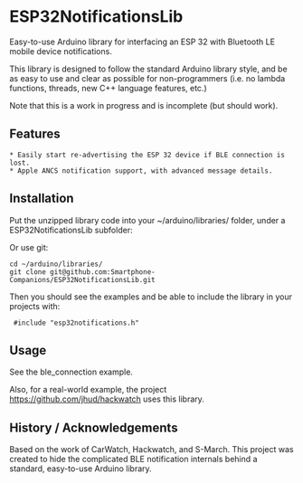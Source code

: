 # ESP32NotificationsLib
Easy-to-use Arduino library for interfacing an ESP 32 with Bluetooth LE mobile device notifications.

This library is designed to follow the standard Arduino library style, and be as easy to use and clear as possible for non-programmers (i.e. no lambda functions, threads, new C++ language features, etc.)

Note that this is a work in progress and is incomplete (but should work).

## Features

    * Easily start re-advertising the ESP 32 device if BLE connection is lost.
    * Apple ANCS notification support, with advanced message details.


## Installation

Put the unzipped library code into your ~/arduino/libraries/ folder, under a ESP32NotificationsLib subfolder:

Or use git:
 ```
 cd ~/arduino/libraries/
 git clone git@github.com:Smartphone-Companions/ESP32NotificationsLib.git
 ```

Then you should see the examples and be able to include the library in your projects with:

```
 #include "esp32notifications.h"
```
 
## Usage

See the ble_connection example.

Also, for a real-world example, the project https://github.com/jhud/hackwatch uses this library.


## History / Acknowledgements

Based on the work of CarWatch, Hackwatch, and S-March. This project was created to hide the complicated BLE notification internals behind a standard, easy-to-use Arduino library.
